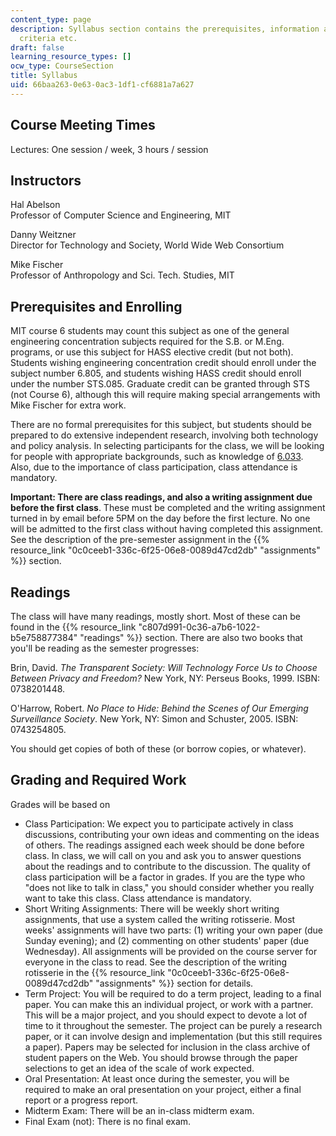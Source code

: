 ```yaml
---
content_type: page
description: Syllabus section contains the prerequisites, information about the grading
  criteria etc.
draft: false
learning_resource_types: []
ocw_type: CourseSection
title: Syllabus
uid: 66baa263-0e63-0ac3-1df1-cf6881a7a627
---
```

## Course Meeting Times

Lectures: One session / week, 3 hours / session

## Instructors

Hal Abelson     
Professor of Computer Science and Engineering, MIT

Danny Weitzner     
Director for Technology and Society, World Wide Web Consortium

Mike Fischer     
Professor of Anthropology and Sci. Tech. Studies, MIT

## Prerequisites and Enrolling

MIT course 6 students may count this subject as one of the general engineering concentration subjects required for the S.B. or M.Eng. programs, or use this subject for HASS elective credit (but not both). Students wishing engineering concentration credit should enroll under the subject number 6.805, and students wishing HASS credit should enroll under the number STS.085. Graduate credit can be granted through STS (not Course 6), although this will require making special arrangements with Mike Fischer for extra work.

There are no formal prerequisites for this subject, but students should be prepared to do extensive independent research, involving both technology and policy analysis. In selecting participants for the class, we will be looking for people with appropriate backgrounds, such as knowledge of [6.033](/courses/6-033-computer-system-engineering-spring-2018/). Also, due to the importance of class participation, class attendance is mandatory.

**Important: There are class readings, and also a writing assignment due before the first class**. These must be completed and the writing assignment turned in by email before 5PM on the day before the first lecture. No one will be admitted to the first class without having completed this assignment. See the description of the pre-semester assignment in the {{% resource_link "0c0ceeb1-336c-6f25-06e8-0089d47cd2db" "assignments" %}} section.

## Readings

The class will have many readings, mostly short. Most of these can be found in the {{% resource_link "c807d991-0c36-a7b6-1022-b5e758877384" "readings" %}} section. There are also two books that you'll be reading as the semester progresses:

Brin, David. *The Transparent Society: Will Technology Force Us to Choose Between Privacy and Freedom?* New York, NY: Perseus Books, 1999. ISBN: 0738201448.

O'Harrow, Robert. *No Place to Hide: Behind the Scenes of Our Emerging Surveillance Society*. New York, NY: Simon and Schuster, 2005. ISBN: 0743254805.

You should get copies of both of these (or borrow copies, or whatever).

## Grading and Required Work

Grades will be based on

- Class Participation: We expect you to participate actively in class discussions, contributing your own ideas and commenting on the ideas of others. The readings assigned each week should be done before class. In class, we will call on you and ask you to answer questions about the readings and to contribute to the discussion. The quality of class participation will be a factor in grades. If you are the type who "does not like to talk in class," you should consider whether you really want to take this class. Class attendance is mandatory.
- Short Writing Assignments: There will be weekly short writing assignments, that use a system called the writing rotisserie. Most weeks' assignments will have two parts: (1) writing your own paper (due Sunday evening); and (2) commenting on other students' paper (due Wednesday). All assignments will be provided on the course server for everyone in the class to read. See the description of the writing rotisserie in the {{% resource_link "0c0ceeb1-336c-6f25-06e8-0089d47cd2db" "assignments" %}} section for details.
- Term Project: You will be required to do a term project, leading to a final paper. You can make this an individual project, or work with a partner. This will be a major project, and you should expect to devote a lot of time to it throughout the semester. The project can be purely a research paper, or it can involve design and implementation (but this still requires a paper). Papers may be selected for inclusion in the class archive of student papers on the Web. You should browse through the paper selections to get an idea of the scale of work expected.
- Oral Presentation: At least once during the semester, you will be required to make an oral presentation on your project, either a final report or a progress report.
- Midterm Exam: There will be an in-class midterm exam.
- Final Exam (not): There is no final exam.
